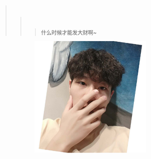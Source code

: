 > &nbsp;
>> &nbsp;
>>> 什么时候才能发大财啊~

<p align="center"><img width="300" src="https://raw.githubusercontent.com/Hansen-hjs/Hansen-hjs.github.io/master/photos/i.jpg"></img></p>


